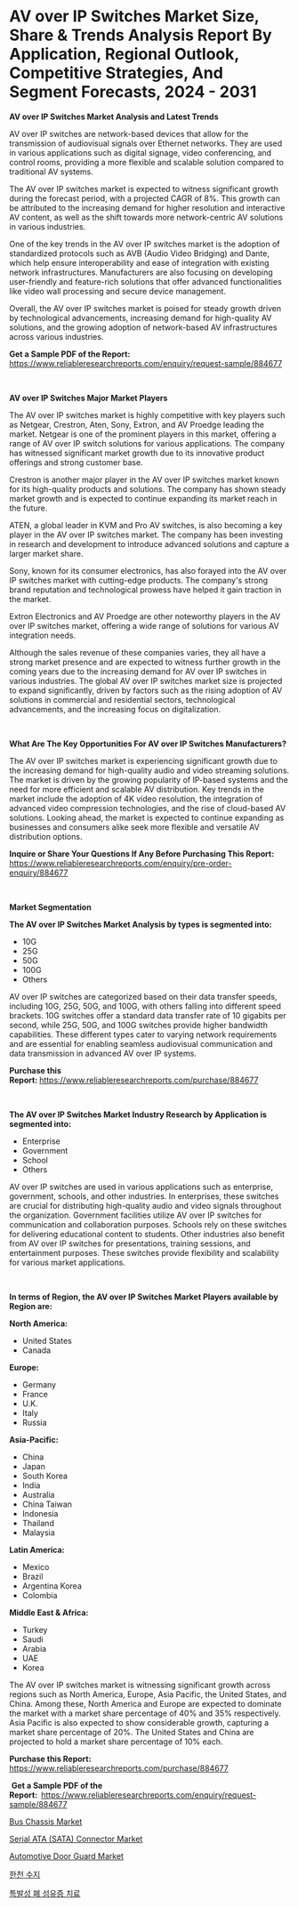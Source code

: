 <p><h1>AV over IP Switches Market Size, Share & Trends Analysis Report By Application, Regional Outlook, Competitive Strategies, And Segment Forecasts, 2024 - 2031</h1></p><p><strong>AV over IP Switches Market Analysis and Latest Trends</strong></p>
<p><p>AV over IP switches are network-based devices that allow for the transmission of audiovisual signals over Ethernet networks. They are used in various applications such as digital signage, video conferencing, and control rooms, providing a more flexible and scalable solution compared to traditional AV systems.</p><p>The AV over IP switches market is expected to witness significant growth during the forecast period, with a projected CAGR of 8%. This growth can be attributed to the increasing demand for higher resolution and interactive AV content, as well as the shift towards more network-centric AV solutions in various industries.</p><p>One of the key trends in the AV over IP switches market is the adoption of standardized protocols such as AVB (Audio Video Bridging) and Dante, which help ensure interoperability and ease of integration with existing network infrastructures. Manufacturers are also focusing on developing user-friendly and feature-rich solutions that offer advanced functionalities like video wall processing and secure device management.</p><p>Overall, the AV over IP switches market is poised for steady growth driven by technological advancements, increasing demand for high-quality AV solutions, and the growing adoption of network-based AV infrastructures across various industries.</p></p>
<p><strong>Get a Sample PDF of the Report:&nbsp;</strong> <a href="https://www.reliableresearchreports.com/enquiry/request-sample/884677">https://www.reliableresearchreports.com/enquiry/request-sample/884677</a></p>
<p>&nbsp;</p>
<p><strong>AV over IP Switches Major Market Players</strong></p>
<p><p>The AV over IP switches market is highly competitive with key players such as Netgear, Crestron, Aten, Sony, Extron, and AV Proedge leading the market. Netgear is one of the prominent players in this market, offering a range of AV over IP switch solutions for various applications. The company has witnessed significant market growth due to its innovative product offerings and strong customer base.</p><p>Crestron is another major player in the AV over IP switches market known for its high-quality products and solutions. The company has shown steady market growth and is expected to continue expanding its market reach in the future.</p><p>ATEN, a global leader in KVM and Pro AV switches, is also becoming a key player in the AV over IP switches market. The company has been investing in research and development to introduce advanced solutions and capture a larger market share.</p><p>Sony, known for its consumer electronics, has also forayed into the AV over IP switches market with cutting-edge products. The company's strong brand reputation and technological prowess have helped it gain traction in the market.</p><p>Extron Electronics and AV Proedge are other noteworthy players in the AV over IP switches market, offering a wide range of solutions for various AV integration needs.</p><p>Although the sales revenue of these companies varies, they all have a strong market presence and are expected to witness further growth in the coming years due to the increasing demand for AV over IP switches in various industries. The global AV over IP switches market size is projected to expand significantly, driven by factors such as the rising adoption of AV solutions in commercial and residential sectors, technological advancements, and the increasing focus on digitalization.</p></p>
<p>&nbsp;</p>
<p><strong>What Are The Key Opportunities For AV over IP Switches Manufacturers?</strong></p>
<p><p>The AV over IP switches market is experiencing significant growth due to the increasing demand for high-quality audio and video streaming solutions. The market is driven by the growing popularity of IP-based systems and the need for more efficient and scalable AV distribution. Key trends in the market include the adoption of 4K video resolution, the integration of advanced video compression technologies, and the rise of cloud-based AV solutions. Looking ahead, the market is expected to continue expanding as businesses and consumers alike seek more flexible and versatile AV distribution options.</p></p>
<p><strong>Inquire or Share Your Questions If Any Before Purchasing This Report:</strong> <a href="https://www.reliableresearchreports.com/enquiry/pre-order-enquiry/884677">https://www.reliableresearchreports.com/enquiry/pre-order-enquiry/884677</a></p>
<p>&nbsp;</p>
<p><strong>Market Segmentation</strong></p>
<p><strong>The AV over IP Switches Market Analysis by types is segmented into:</strong></p>
<p><ul><li>10G</li><li>25G</li><li>50G</li><li>100G</li><li>Others</li></ul></p>
<p><p>AV over IP switches are categorized based on their data transfer speeds, including 10G, 25G, 50G, and 100G, with others falling into different speed brackets. 10G switches offer a standard data transfer rate of 10 gigabits per second, while 25G, 50G, and 100G switches provide higher bandwidth capabilities. These different types cater to varying network requirements and are essential for enabling seamless audiovisual communication and data transmission in advanced AV over IP systems.</p></p>
<p><strong>Purchase this Report:&nbsp;</strong><a href="https://www.reliableresearchreports.com/purchase/884677">https://www.reliableresearchreports.com/purchase/884677</a></p>
<p>&nbsp;</p>
<p><strong>The AV over IP Switches Market Industry Research by Application is segmented into:</strong></p>
<p><ul><li>Enterprise</li><li>Government</li><li>School</li><li>Others</li></ul></p>
<p><p>AV over IP switches are used in various applications such as enterprise, government, schools, and other industries. In enterprises, these switches are crucial for distributing high-quality audio and video signals throughout the organization. Government facilities utilize AV over IP switches for communication and collaboration purposes. Schools rely on these switches for delivering educational content to students. Other industries also benefit from AV over IP switches for presentations, training sessions, and entertainment purposes. These switches provide flexibility and scalability for various market applications.</p></p>
<p>&nbsp;</p>
<p><strong>In terms of Region, the AV over IP Switches Market Players available by Region are:</strong></p>
<p>
    <p> <strong> North America: </strong>
        <ul>
            <li>United States</li>
            <li>Canada</li>
        </ul>
        </p> 
    <p> <strong> Europe: </strong>
        <ul>
            <li>Germany</li>
            <li>France</li>
            <li>U.K.</li>
            <li>Italy</li>
            <li>Russia</li>
        </ul>
        </p> 
    <p> <strong> Asia-Pacific: </strong>
        <ul>
            <li>China</li>
            <li>Japan</li>
            <li>South Korea</li>
            <li>India</li>
            <li>Australia</li>
            <li>China Taiwan</li>
            <li>Indonesia</li>
            <li>Thailand</li>
            <li>Malaysia</li>
        </ul>
        </p> 
    <p> <strong> Latin America: </strong>
        <ul>
            <li>Mexico</li>
            <li>Brazil</li>
            <li>Argentina Korea</li>
            <li>Colombia</li>
        </ul>
        </p> 
    <p> <strong> Middle East & Africa: </strong>
        <ul>
            <li>Turkey</li>
            <li>Saudi</li>
            <li>Arabia</li>
            <li>UAE</li>
            <li>Korea</li>
        </ul>
    </p>
    </p>
<p><p>The AV over IP switches market is witnessing significant growth across regions such as North America, Europe, Asia Pacific, the United States, and China. Among these, North America and Europe are expected to dominate the market with a market share percentage of 40% and 35% respectively. Asia Pacific is also expected to show considerable growth, capturing a market share percentage of 20%. The United States and China are projected to hold a market share percentage of 10% each.</p></p>
<p><strong>Purchase this Report: </strong><a href="https://www.reliableresearchreports.com/purchase/884677">https://www.reliableresearchreports.com/purchase/884677</a></p>
<p>&nbsp;<strong>Get a Sample PDF of the Report:&nbsp;&nbsp;</strong><a href="https://www.reliableresearchreports.com/enquiry/request-sample/884677">https://www.reliableresearchreports.com/enquiry/request-sample/884677</a></p>
<p><strong></strong></p>
<p><p><a href="https://issuu.com/reportprime-2/docs/bus-chassis-market-size-2030.pptx">Bus Chassis Market</a></p><p><a href="https://github.com/ruddyyedelwadw/Market-Research-Report-List-1/blob/main/serial-ata-sata-connector-market.md">Serial ATA (SATA) Connector Market</a></p><p><a href="https://issuu.com/reportprime-2/docs/automotive-door-guard-market-size-2030.pptx">Automotive Door Guard Market</a></p><p><a href="https://medium.com/@joananitzsche/%EC%95%84%EA%B0%80%EB%A5%B4-%EC%88%98%EC%A7%80-%EC%8B%9C%EC%9E%A5-%EB%B3%B4%EA%B3%A0%EC%84%9C%EB%8A%94-%EC%9D%B4-%EC%8B%9C%EC%9E%A5%EC%9D%98-%EC%B5%9C%EC%8B%A0-%ED%8A%B8%EB%A0%8C%EB%93%9C%EC%99%80-%EC%84%B1%EC%9E%A5-%EA%B8%B0%ED%9A%8C%EB%A5%BC-%EB%B3%B4%EC%97%AC%EC%A4%8D%EB%8B%88%EB%8B%A4-270866ee2d06">한천 수지</a></p><p><a href="https://medium.com/@achimcoteanu1/%ED%8A%B9%EB%B0%9C%EC%84%B1-%ED%8F%90-%EC%84%AC%EC%9C%A0%EC%A6%9D-%EC%B9%98%EB%A3%8C-%EC%8B%9C%EC%9E%A5%EC%9D%80-%EC%8B%9C%EC%9E%A5-%EC%A0%90%EC%9C%A0%EC%9C%A8-%EC%8B%9C%EC%9E%A5-%EB%8F%99%ED%96%A5-%EB%B0%8F-%EC%8B%9C%EC%9E%A5-%EC%84%B1%EC%9E%A5%EC%97%90-%EB%8C%80%ED%95%9C-%EC%A0%95%EB%B3%B4%EB%A5%BC-%EC%A0%9C%EA%B3%B5%ED%95%A9%EB%8B%88%EB%8B%A4-00e7bc388105">특발성 폐 섬유증 치료</a></p></p>